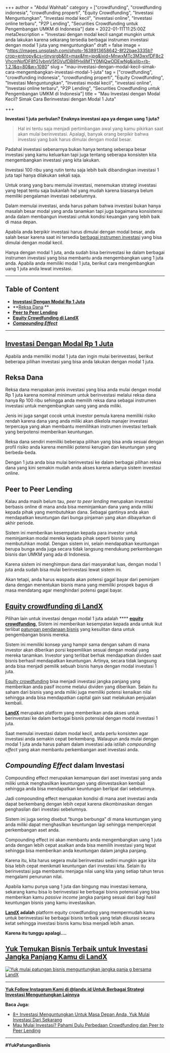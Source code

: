 +++
author = "Abdul Wahhab"
category = ["crowdfunding", "crowdfunding indonesia", "crowdfunding properti", "Equity Crowdfunding", "Investasi Menguntungkan", "Investasi modal kecil", "investasi online", "Investasi online terbaru", "P2P Lending", "Securities Crowdfunding untuk Pengembangan UMKM di Indonesia"]
date = 2022-01-11T11:25:00Z
metaDescription = "Investasi dengan modal kecil sangat mungkin untuk anda lakukan karena sekarang tersedia berbagai instrumen investasi dengan modal 1 juta yang menguntungkan"
draft = false
image = "https://images.unsplash.com/photo-1638913658642-8f22bae3335b?crop=entropy&cs=tinysrgb&fit=max&fm=jpg&ixid=MnwxMTc3M3wxfDF8c2VhcmNofDF8fG1vbmV5fGVufDB8fHx8MTY0MjQwODEwNg&ixlib=rb-1.2.1&q=80&w=1080"
slug = "mau-investasi-dengan-modal-kecil-simak-cara-mengembangkan-investasi-modal-1-juta"
tag = ["crowdfunding", "crowdfunding indonesia", "crowdfunding properti", "Equity Crowdfunding", "Investasi Menguntungkan", "Investasi modal kecil", "investasi online", "Investasi online terbaru", "P2P Lending", "Securities Crowdfunding untuk Pengembangan UMKM di Indonesia"]
title = "Mau Investasi dengan Modal Kecil? Simak Cara Berinvestasi dengan Modal 1 Juta"

+++


**Investasi 1 juta**  **perbulan? Enaknya investasi apa ya dengan uang 1 juta?**

> Hal ini tentu saja menjadi pertimbangan awal yang kamu pikirkan saat akan mulai berinvestasi. Apalagi, banyak orang berpikir bahwa investasi yang baik harus dimulai dengan modal besar.

Padahal investasi sebenarnya bukan hanya tentang seberapa besar investasi yang kamu keluarkan tapi juga tentang seberapa konsisten kita mengembangkan investasi yang kita lakukan.

Investasi 100 ribu yang rutin tentu saja lebih baik dibandingkan investasi 1 juta tapi hanya dilakukan sekali saja.

Untuk orang yang baru memulai investasi, menemukan strategi investasi yang tepat tentu saja bukanlah hal yang mudah karena biasanya belum memiliki pengalaman investasi sebelumnya.

Dalam memulai investasi, anda harus paham bahwa investasi bukan hanya masalah besar modal yang anda tanamkan tapi juga bagaimana konsistensi anda dalam membangun investasi untuk kondisi keuangan yang lebih baik di masa depan.

Apabila anda berpikir investasi harus dimulai dengan modal besar, anda salah besar karena saat ini tersedia [berbagai instrumen investasi](https://landx.id/) yang bisa dimulai dengan modal kecil.

Hanya dengan modal 1 juta, anda sudah bisa berinvestasi ke dalam berbagai instrumen investasi yang bisa membantu anda mengembangkan uang 1 juta anda. Apabila anda memiliki modal 1 juta, berikut cara mengembangkan uang 1 juta anda lewat investasi.

---

## Table of Content

* **[Investasi Dengan Modal Rp 1 Juta](#investasi-dengan-modal-rp-1-ta)**
* **[Reksa Dana](#reksa-dana) **
* **[Peer to Peer Lending](#peer-to-peer-lending)**
* **[Equity Crowdfunding di LandX](#equity-crowdfunding-di-landx)**
* _**[Compounding Effect](#compounding-effect)**_

---

## [Investasi Dengan Modal Rp 1 Juta](https://landx.id/)

Apabila anda memiliki modal 1 juta dan ingin mulai berinvestasi, berikut beberapa pilihan investasi yang bisa anda lakukan dengan modal 1 juta.

## Reksa Dana

Reksa dana merupakan jenis investasi yang bisa anda mulai dengan modal Rp 1 juta karena nominal minimum untuk berinvestasi melalui reksa dana hanya Rp 100 ribu sehingga anda memilih reksa dana sebagai instrumen investasi untuk mengembangkan uang yang anda miliki.

Jenis ini juga sangat cocok untuk investor pemula karena memiliki risiko rendah karena dana yang anda miliki akan dikelola manajer investasi terpercaya yang akan membantu memilihkan instrumen investasi terbaik yang berpotensi memberikan keuntungan.

Reksa dana sendiri memiliki beberapa pilihan yang bisa anda sesuai dengan profil risiko anda karena memiliki potensi kerugian dan keuntungan yang berbeda-beda.

Dengan 1 juta anda bisa mulai berinvestasi ke dalam berbagai pilihan reksa dana yang kini semakin mudah anda akses karena adanya sistem investasi online.

## Peer to Peer Lending

Kalau anda masih belum tau, _peer to peer lending_ merupakan investasi berbasis online di mana anda bisa meminjamkan dana yang anda miliki kepada pihak yang membutuhkan dana. Sebagai gantinya anda akan mendapatkan keuntungan dari bunga pinjaman yang akan dibayarkan di akhir periode.

Sistem ini memberikan kesempatan kepada para investor untuk meminjamkan modal mereka kepada pihak seperti bisnis yang membutuhkan modal. Dengan sistem ini, selain mendapatkan keuntungan berupa bunga anda juga secara tidak langsung mendukung perkembangan bisnis dan UMKM yang ada di Indonesia.

Karena sistem ini menghimpun dana dari masyarakat luas, dengan modal 1 juta anda sudah bisa mulai berinvestasi lewat sistem ini.

Akan tetapi, anda harus waspada akan potensi gagal bayar dari peminjam dana dengan menentukan bisnis mana yang memiliki prospek bagus di masa mendatang agar menghindari potensi gagal bayar.

## [Equity crowdfunding di LandX](https://landx.id/)

Pilihan lain untuk investasi dengan modal 1 juta adalah **** [**equity crowdfunding**.](https://landx.id/) Sistem ini memberikan kesempatan kepada anda untuk ikut terlibat [patungan pendanaan bisnis](https://landx.id/) yang kesulitan dana untuk pengembangan bisnis mereka.

Sistem ini memiliki konsep yang hampir sama dengan saham di mana investor akan diberikan porsi kepemilikan sesuai dengan modal yang mereka tanamkan. Investor yang terlibat berhak mendapatkan dividen saat bisnis berhasil mendapatkan keuntungan.  Artinya, secara tidak langsung anda bisa menjadi pemilik sebuah bisnis hanya dengan modal investasi 1 juta.

[Equity crowdfunding](https://landx.id/) bisa menjadi investasi jangka panjang yang memberikan anda pasif income melalui dividen yang diberikan. Selain itu saham dari bisnis yang anda miliki juga memiliki potensi kenaikan nilai sehingga anda bisa mendapatkan capital gain saat melakukan penjualan kembali.

**[LandX](https://landx.id/)** merupakan platform yang memberikan anda akses untuk berinvestasi ke dalam berbagai bisnis potensial dengan modal investasi 1 juta.

Saat memulai investasi dalam modal kecil, anda perlu konsisten agar investasi anda semakin cepat berkembang. Walaupun anda mulai dengan modal 1 juta anda harus paham dalam investasi ada istilah _compounding effect_ yang akan membantu perkembangan aset investasi anda.

## _Compounding Effect_ dalam Investasi

Compounding effect merupakan kemampuan dari aset investasi yang anda miliki untuk menghasilkan keuntungan yang diinvestasikan kembali sehingga anda bisa mendapatkan keuntungan berlipat dari sebelumnya.

Jadi compounding effect merupakan kondisi di mana aset investasi anda dapat berkembang dengan lebih cepat karena dikombinasikan dengan penghasilan dari investasi sebelumnya.

Sistem ini juga sering disebut “bunga berbunga” di mana keuntungan yang anda miliki dapat menghasilkan keuntungan lagi sehingga mempercepat perkembangan aset anda.

Compounding effect ini akan membantu anda mengembangkan uang 1 juta anda dengan lebih cepat asalkan anda bisa memilih investasi yang tepat sehingga bisa memberikan anda keuntungan dalam jangka panjang.

Karena itu, kita harus segera mulai berinvestasi sedini mungkin agar kita bisa lebih cepat menikmati keuntungan dari investasi kita. Selain itu berinvestasi juga membantu menjaga nilai uang kita yang setiap tahun terus mengalami penurunan nilai.

Apabila kamu punya uang 1 juta dan bingung mau investasi kemana, sekarang kamu bisa lo berinvestasi ke berbagai bisnis potensial yang bisa memberikan kamu _passive income_ jangka panjang sesuai dari bagi hasil keuntungan bisnis yang kamu investasikan.

**[LandX](https://landx.id/) adalah** platform equity crowdfunding yang mempermudah kamu untuk berinvestasi ke berbagai bisnis terbaik yang telah dikurasi secara ketat sehingga investasi bisnis kamu bisa menjadi lebih aman.

**Karena itu tunggu apalagi....**

## [Yuk Temukan Bisnis Terbaik untuk Investasi Jangka Panjang Kamu di LandX](https://landx.id/project/?utm_source=Blog&utm_medium=organic+keyword&utm_campaign=blog&utm_id=Blog)

[![Yuk mulai patungan bisnis menguntungkan jangka panja g bersama LandX](https://accountgram-production.sfo2.cdn.digitaloceanspaces.com/landx_ghost/2021/09/Equity-Crowdfunding-di-Indonesia-1--3.png)](https://landx.id/project/?utm_source=Blog&utm_medium=organic+keyword&utm_campaign=blog&utm_id=Blog)

---

[**Yuk Follow Instagram Kami di @landx.id Untuk Berbagai Strategi Investasi Menguntungkan Lainnya**](https://www.instagram.com/landx.id/?utm_medium=copy_link)

**Baca Juga:**

* [8+ Investasi Menguntungkan Untuk Masa Depan Anda, Yuk Mulai Investasi Dari Sekarang](https://landx.id/blog/8-investasi-menguntungkan-untuk-masa-depan-anda-yuk-mulai-investasi-dari-sekarang/)
* [Mau Mulai Investasi?  Pahami Dulu Perbedaan Crowdfunding dan Peer to Peer Lending](https://landx.id/blog/mau-mulai-investasi-pahami-dulu-perbedaan-crowdfunding-dan-peer-to-peer-lending/)

---

**#YukPatunganBisnis**

